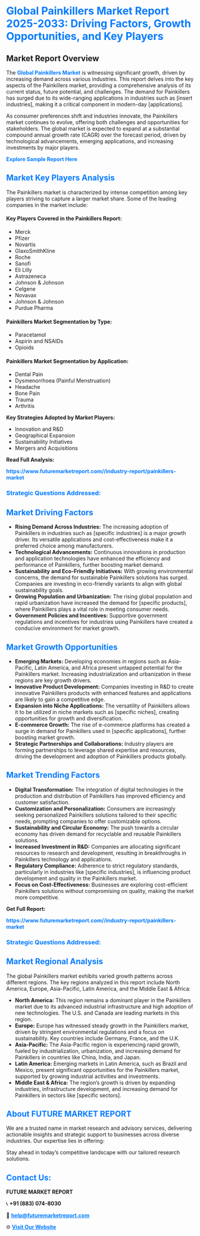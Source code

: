 <h1 style="color: #007BFF;">Global Painkillers Market Report 2025-2033: Driving Factors, Growth Opportunities, and Key Players</h1>

<section id="overview">
<h2>Market Report Overview</h2>
<p>The <a href="https://www.futuremarketreport.com//industry-report/painkillers-market" style="color: #007BFF; text-decoration: none;"><strong>Global Painkillers Market</strong></a> is witnessing significant growth, driven by increasing demand across various industries. This report delves into the key aspects of the Painkillers market, providing a comprehensive analysis of its current status, future potential, and challenges. The demand for Painkillers has surged due to its wide-ranging applications in industries such as [insert industries], making it a critical component in modern-day [applications].</p>
<p>As consumer preferences shift and industries innovate, the Painkillers market continues to evolve, offering both challenges and opportunities for stakeholders. The global market is expected to expand at a substantial compound annual growth rate (CAGR) over the forecast period, driven by technological advancements, emerging applications, and increasing investments by major players.</p>
</section>

<section id="overview">
<p><a href="https://www.futuremarketreport.com//request-sample/reportId=59933" style="color: #007BFF; text-decoration: none;"><strong>Explore Sample Report Here</strong></a></p>
</section>

<section id="key-players">
<h2 style="color: #007BFF;">Market Key Players Analysis</h2>
<p>The Painkillers market is characterized by intense competition among key players striving to capture a larger market share. Some of the leading companies in the market include:</p>
<h4>Key Players Covered in the Painkillers Report:</h4>
<ul><li>Merck</li><li>Pfizer</li><li>Novartis</li><li>GlaxoSmithKline</li><li>Roche</li><li>Sanofi</li><li>Eli Lilly</li><li>Astrazeneca</li><li>Johnson &amp; Johnson</li><li>Celgene</li><li>Novavax</li><li>Johnson &amp; Johnson</li><li>Purdue Pharma</li></ul>
<h4>Painkillers Market Segmentation by Type:</h4>
<ul><li>Paracetamol</li><li>Aspirin and NSAIDs</li><li>Opioids</li></ul>

<h4>Painkillers Market Segmentation by Application:</h4>
<ul><li>Dental Pain</li><li>Dysmenorrhoea (Painful Menstruation)</li><li>Headache</li><li>Bone Pain</li><li>Trauma</li><li>Arthritis</li></ul>
<p><strong>Key Strategies Adopted by Market Players:</strong></p>
<ul>
<li>Innovation and R&D</li>
<li>Geographical Expansion</li>
<li>Sustainability Initiatives</li>
<li>Mergers and Acquisitions</li>
</ul>
</section>

<section>
<p><strong>Read Full Analysis: </strong></p><a href="https://www.futuremarketreport.com//industry-report/painkillers-market" style="color: #007BFF; text-decoration: none;"><strong>https://www.futuremarketreport.com//industry-report/painkillers-market</strong></a>
<h3 style="color: #007BFF;">Strategic Questions Addressed:</h3>
</section>

<section id="driving-factors">
<h2 style="color: #007BFF;">Market Driving Factors</h2>
<ul>
<li><strong>Rising Demand Across Industries:</strong> The increasing adoption of Painkillers in industries such as [specific industries] is a major growth driver. Its versatile applications and cost-effectiveness make it a preferred choice among manufacturers.</li>
<li><strong>Technological Advancements:</strong> Continuous innovations in production and application technologies have enhanced the efficiency and performance of Painkillers, further boosting market demand.</li>
<li><strong>Sustainability and Eco-Friendly Initiatives:</strong> With growing environmental concerns, the demand for sustainable Painkillers solutions has surged. Companies are investing in eco-friendly variants to align with global sustainability goals.</li>
<li><strong>Growing Population and Urbanization:</strong> The rising global population and rapid urbanization have increased the demand for [specific products], where Painkillers plays a vital role in meeting consumer needs.</li>
<li><strong>Government Policies and Incentives:</strong> Supportive government regulations and incentives for industries using Painkillers have created a conducive environment for market growth.</li>
</ul>
</section>

<section id="growth-opportunities">
<h2 style="color: #007BFF;">Market Growth Opportunities</h2>
<ul>
<li><strong>Emerging Markets:</strong> Developing economies in regions such as Asia-Pacific, Latin America, and Africa present untapped potential for the Painkillers market. Increasing industrialization and urbanization in these regions are key growth drivers.</li>
<li><strong>Innovative Product Development:</strong> Companies investing in R&D to create innovative Painkillers products with enhanced features and applications are likely to gain a competitive edge.</li>
<li><strong>Expansion into Niche Applications:</strong> The versatility of Painkillers allows it to be utilized in niche markets such as [specific niches], creating opportunities for growth and diversification.</li>
<li><strong>E-commerce Growth:</strong> The rise of e-commerce platforms has created a surge in demand for Painkillers used in [specific applications], further boosting market growth.</li>
<li><strong>Strategic Partnerships and Collaborations:</strong> Industry players are forming partnerships to leverage shared expertise and resources, driving the development and adoption of Painkillers products globally.</li>
</ul>
</section>

<section id="trending-factors">
<h2 style="color: #007BFF;">Market Trending Factors</h2>
<ul>
<li><strong>Digital Transformation:</strong> The integration of digital technologies in the production and distribution of Painkillers has improved efficiency and customer satisfaction.</li>
<li><strong>Customization and Personalization:</strong> Consumers are increasingly seeking personalized Painkillers solutions tailored to their specific needs, prompting companies to offer customizable options.</li>
<li><strong>Sustainability and Circular Economy:</strong> The push towards a circular economy has driven demand for recyclable and reusable Painkillers solutions.</li>
<li><strong>Increased Investment in R&D:</strong> Companies are allocating significant resources to research and development, resulting in breakthroughs in Painkillers technology and applications.</li>
<li><strong>Regulatory Compliance:</strong> Adherence to strict regulatory standards, particularly in industries like [specific industries], is influencing product development and quality in the Painkillers market.</li>
<li><strong>Focus on Cost-Effectiveness:</strong> Businesses are exploring cost-efficient Painkillers solutions without compromising on quality, making the market more competitive.</li>
</ul>
</section>

<section>
<p><strong>Get Full Report: </strong></p><a href="https://www.futuremarketreport.com//industry-report/painkillers-market" style="color: #007BFF; text-decoration: none;"><strong>https://www.futuremarketreport.com//industry-report/painkillers-market</strong></a>
<h3 style="color: #007BFF;">Strategic Questions Addressed:</h3>
</section>


<section id="regional-analysis">
<h2 style="color: #007BFF;">Market Regional Analysis</h2>
<p>The global Painkillers market exhibits varied growth patterns across different regions. The key regions analyzed in this report include North America, Europe, Asia-Pacific, Latin America, and the Middle East & Africa:</p>
<ul>
<li><strong>North America:</strong> This region remains a dominant player in the Painkillers market due to its advanced industrial infrastructure and high adoption of new technologies. The U.S. and Canada are leading markets in this region.</li>
<li><strong>Europe:</strong> Europe has witnessed steady growth in the Painkillers market, driven by stringent environmental regulations and a focus on sustainability. Key countries include Germany, France, and the U.K.</li>
<li><strong>Asia-Pacific:</strong> The Asia-Pacific region is experiencing rapid growth, fueled by industrialization, urbanization, and increasing demand for Painkillers in countries like China, India, and Japan.</li>
<li><strong>Latin America:</strong> Emerging markets in Latin America, such as Brazil and Mexico, present significant opportunities for the Painkillers market, supported by growing industrial activities and investments.</li>
<li><strong>Middle East & Africa:</strong> The region’s growth is driven by expanding industries, infrastructure development, and increasing demand for Painkillers in sectors like [specific sectors].</li>
</ul>
</section>

<footer>
<h2 style="color: #007BFF;">About FUTURE MARKET REPORT</h2>
<p>We are a trusted name in market research and advisory services, delivering actionable insights and strategic support to businesses across diverse industries. Our expertise lies in offering:</p>

<p>Stay ahead in today’s competitive landscape with our tailored research solutions.</p>

<h2 style="color: #007BFF;">Contact Us:</h2>
<p><strong>FUTURE MARKET REPORT</strong></p>
<p>📞 <strong>+91 (883) 074-8030</strong></p>
<p>📧 <strong><a href="mailto:help@futuremarketreport.com" style="color: #007BFF;">help@futuremarketreport.com</a></strong></p>
<p>🌐 <strong><a href="https://www.futuremarketreport.com/" style="color: #007BFF;">Visit Our Website</a></strong></p>
</footer>